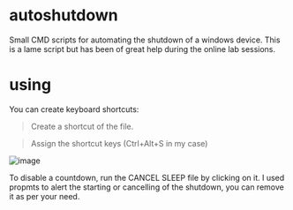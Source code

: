 # autoshutdown
Small CMD scripts for automating the shutdown of a windows device. This is a lame script but has been of great help during the online lab sessions.

# using
You can create keyboard shortcuts:
  > Create a shortcut of the file.
  
  > Assign the shortcut keys (Ctrl+Alt+S in my case)
  
   ![image](https://user-images.githubusercontent.com/43771865/126985960-ae15bd32-897b-4ee6-b17a-1e4a539605b9.png)


To disable a countdown, run the CANCEL SLEEP file by clicking on it. 
I used propmts to alert the starting or cancelling of the shutdown, you can remove it as per your need.
